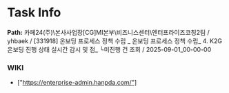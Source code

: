 # Task Info

**Path:** 카페24(주)\본사사업장\[CG]MI본부\비즈니스센터\엔터프라이즈코칭2팀 / yhbaek / [331918] 온보딩 프로세스 정책 수립 _ 온보딩 프로세스 정책 수립_ 4. K2G 온보딩 진행 상태 실시간 감시 및 점_ └미진행 건 조회 / 2025-09-01_00-00-00

### WIKI
- ["https://enterprise-admin.hanpda.com/"]

